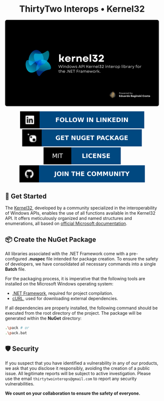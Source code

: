 <!-- URLS: ASSETS -->

[img_badges_nuget]: .\Assets\Badges\NuGet.svg
[img_banner]: .\Assets\Banner/Kernel32.png

<!-- URLS: EXTERNAL REFERENCES -->

[docs_microsoft_console]: https://learn.microsoft.com/en-us/windows/console/console-reference

<!-- URLS: TOOLS -->

[tool_dotnet]: https://dotnet.microsoft.com/pt-br/download/dotnet-framework
[tool_nuget]: https://www.nuget.org/
[tool_curl]: https://curl.se/download.html

<!-- URLS: INTERNAL & EXTERNAL -->

[url_thirtytwo]: https://github.com/thirtytwointerops
[url_package]: https://www.nuget.org/packages/ThirtyTwo.Kernel32/

<!-- SECTION: BANNER -->

<h1 align="center">ThirtyTwo Interops • Kernel32</h1>
<img aria-label="TWindows API Kernel32 interop library for the .NET Framework." src=".\Assets\Kernel32.png" />

<p align="center">
	<a aria-label="Follow in LinkedIn" href="https://www.linkedin.com/company/thirtytwointerops/" target="_blank">
		<img alt="" src=".\Assets\Badges\LinkedIn.svg">
	</a>
	<a aria-label="Get NuGet Package" href="https://www.nuget.org/packages/ThirtyTwo.Kernel32/" target="_blank">
		<img alt="" src=".\Assets\Badges\NuGet.svg">
	</a>
	<a aria-label="License" href=".\LICENSE" target="_blank">
		<img alt="" src=".\Assets\Badges\License.svg">
	</a>
	<a aria-label="Join the community on GitHub" href="https://github.com/thirtytwointerops/.github/discussions" target="_blank">
		<img alt="" src=".\Assets\Badges\Community.svg">
	</a>
</p>

<!-- SECTION: GET STARTED -->

## 📘 Get Started

The [Kernel32][url_package], developed by a community specialized in the interoperability of Windows APIs, enables the use of all functions available in the Kernel32 API. It offers meticulously organized and named structures and enumerations, all based on [official Microsoft documentation][docs_microsoft_console].

<!-- SECTION: PACKAGING -->

## 📦 Create the NuGet Package

All libraries associated with the .NET Framework come with a pre-configured **.nuspec** file intended for
package creation. To ensure the safety of developers, we have consolidated all necessary commands into a single **Batch** file.

For the packaging process, it is imperative that the following tools are installed on the Microsoft
Windows operating system:

- [.NET Framework][tool_dotnet], required for project compilation.
- [cURL][tool_curl], used for downloading external dependencies.

If all dependencies are properly installed, the following command should be executed from the root
directory of the project. The package will be generated within the **NuGet** directory:

```bash
.\pack # or
.\pack.bat
```

<!-- SECTION: SECURITY -->

## 🛡️ Security

If you suspect that you have identified a vulnerability in any of our products, we ask that you disclose
it responsibly, avoiding the creation of a public issue. All legitimate reports will be subject to active
investigation. Please use the email `thirtytwointerops@gmail.com` to report any security vulnerabilities.

**We count on your collaboration to ensure the safety of everyone.**

